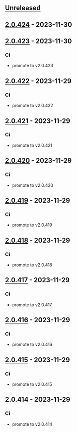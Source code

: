 <a name="unreleased"></a>
## [Unreleased]


<a name="2.0.424"></a>
## [2.0.424] - 2023-11-30

<a name="2.0.423"></a>
## [2.0.423] - 2023-11-30
### Ci
- promote to v2.0.423


<a name="2.0.422"></a>
## [2.0.422] - 2023-11-29
### Ci
- promote to v2.0.422


<a name="2.0.421"></a>
## [2.0.421] - 2023-11-29
### Ci
- promote to v2.0.421


<a name="2.0.420"></a>
## [2.0.420] - 2023-11-29
### Ci
- promote to v2.0.420


<a name="2.0.419"></a>
## [2.0.419] - 2023-11-29
### Ci
- promote to v2.0.419


<a name="2.0.418"></a>
## [2.0.418] - 2023-11-29
### Ci
- promote to v2.0.418


<a name="2.0.417"></a>
## [2.0.417] - 2023-11-29
### Ci
- promote to v2.0.417


<a name="2.0.416"></a>
## [2.0.416] - 2023-11-29
### Ci
- promote to v2.0.416


<a name="2.0.415"></a>
## [2.0.415] - 2023-11-29
### Ci
- promote to v2.0.415


<a name="2.0.414"></a>
## 2.0.414 - 2023-11-29
### Ci
- promote to v2.0.414


[Unreleased]: https://gitlab.industrysoftware.automation.siemens.com/caas-ops/fleet/aws-usea1-qa-qa/compare/2.0.424...HEAD
[2.0.424]: https://gitlab.industrysoftware.automation.siemens.com/caas-ops/fleet/aws-usea1-qa-qa/compare/2.0.423...2.0.424
[2.0.423]: https://gitlab.industrysoftware.automation.siemens.com/caas-ops/fleet/aws-usea1-qa-qa/compare/2.0.422...2.0.423
[2.0.422]: https://gitlab.industrysoftware.automation.siemens.com/caas-ops/fleet/aws-usea1-qa-qa/compare/2.0.421...2.0.422
[2.0.421]: https://gitlab.industrysoftware.automation.siemens.com/caas-ops/fleet/aws-usea1-qa-qa/compare/2.0.420...2.0.421
[2.0.420]: https://gitlab.industrysoftware.automation.siemens.com/caas-ops/fleet/aws-usea1-qa-qa/compare/2.0.419...2.0.420
[2.0.419]: https://gitlab.industrysoftware.automation.siemens.com/caas-ops/fleet/aws-usea1-qa-qa/compare/2.0.418...2.0.419
[2.0.418]: https://gitlab.industrysoftware.automation.siemens.com/caas-ops/fleet/aws-usea1-qa-qa/compare/2.0.417...2.0.418
[2.0.417]: https://gitlab.industrysoftware.automation.siemens.com/caas-ops/fleet/aws-usea1-qa-qa/compare/2.0.416...2.0.417
[2.0.416]: https://gitlab.industrysoftware.automation.siemens.com/caas-ops/fleet/aws-usea1-qa-qa/compare/2.0.415...2.0.416
[2.0.415]: https://gitlab.industrysoftware.automation.siemens.com/caas-ops/fleet/aws-usea1-qa-qa/compare/2.0.414...2.0.415
